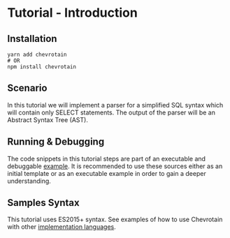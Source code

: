 # Tutorial - Introduction

## Installation

```shell
yarn add chevrotain
# OR
npm install chevrotain
```

## Scenario

In this tutorial we will implement a parser for a simplified SQL syntax which will contain only SELECT statements.
The output of the parser will be an Abstract Syntax Tree (AST).

## Running & Debugging

The code snippets in this tutorial steps are part of an
executable and debuggable [example](https://github.com/SAP/chevrotain/tree/master/examples/tutorial).
It is recommended to use these sources either as an initial template
or as an executable example in order to gain a deeper understanding.

## Samples Syntax

This tutorial uses ES2015+ syntax.
See examples of how to use Chevrotain with other [implementation languages](https://github.com/SAP/chevrotain/tree/master/examples/implementation_languages).
